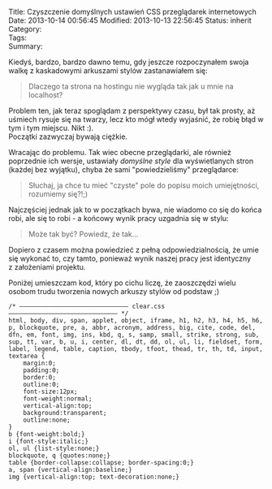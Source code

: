 Title:      Czyszczenie domyślnych ustawień CSS przeglądarek internetowych
Date:       2013-10-14 00:56:45
Modified:   2013-10-13 22:56:45
Status:     inherit
Category:   
Tags:       
Summary:  


Kiedyś, bardzo, bardzo dawno temu, gdy jeszcze rozpoczynałem swoja walkę z kaskadowymi arkuszami stylów zastanawiałem się:

> Dlaczego ta strona na hostingu nie wygląda tak jak u mnie na localhost?

Problem ten, jak teraz spoglądam z perspektywy czasu, był tak prosty, aż uśmiech rysuje się na twarzy, lecz kto mógł wtedy wyjaśnić, że robię błąd w tym i tym miejscu. Nikt :).  
Początki zazwyczaj bywają ciężkie.

<!--more-->

Wracając do problemu. Tak wiec obecne przeglądarki, ale również poprzednie ich wersje, ustawiały *domyślne style* dla wyświetlanych stron (każdej bez wyjątku), chyba że sami "powiedzieliśmy" przeglądarce:

> Słuchaj, ja chce tu mieć "czyste" pole do popisu moich umiejętności, rozumiemy się?!;)

Najczęściej jednak jak to w początkach bywa, nie wiadomo co się do końca robi, ale się to robi - a końcowy wynik pracy uzgadnia się w stylu:

> Może tak być? Powiedz, że tak...

Dopiero z czasem można powiedzieć z pełną odpowiedzialnością, że umie się wykonać to, czy tamto, ponieważ wynik naszej pracy jest identyczny z założeniami projektu.

Poniżej umieszczam kod, który po cichu liczę, że zaoszczędzi wielu osobom trudu tworzenia nowych arkuszy stylów od podstaw ;)

    /* —————————————————————————————— clear.css —————————————————————————————— */ 
    html, body, div, span, applet, object, iframe, h1, h2, h3, h4, h5, h6, p, blockquote, pre, a, abbr, acronym, address, big, cite, code, del, dfn, em, font, img, ins, kbd, q, s, samp, small, strike, strong, sub, sup, tt, var, b, u, i, center, dl, dt, dd, ol, ul, li, fieldset, form, label, legend, table, caption, tbody, tfoot, thead, tr, th, td, input, textarea {
        margin:0;
        padding:0;
        border:0;
        outline:0;
        font-size:12px;
        font-weight:normal;
        vertical-align:top;
        background:transparent;
        outline:none;
    } 
    b {font-weight:bold;} 
    i {font-style:italic;} 
    ol, ul {list-style:none;} 
    blockquote, q {quotes:none;} 
    table {border-collapse:collapse; border-spacing:0;} 
    a, span {vertical-align:baseline;} 
    img {vertical-align:top; text-decoration:none;}
